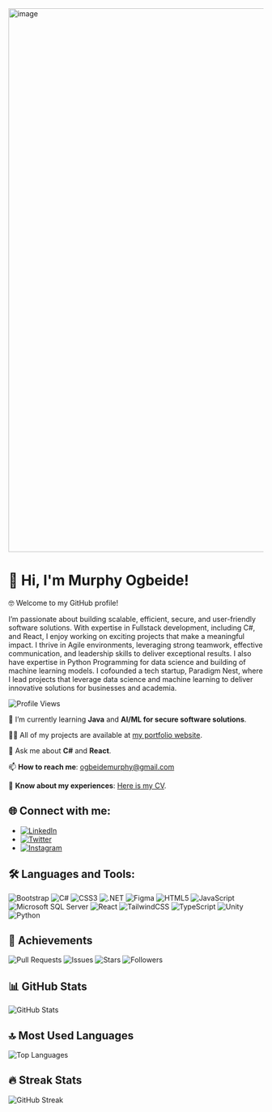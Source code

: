 <img width="1074" alt="image" src="https://github.com/user-attachments/assets/3869f352-8502-4533-8659-46ceda9b36ee" />

# 👋 Hi, I'm Murphy Ogbeide!


🤓 Welcome to my GitHub profile! 

I’m passionate about building scalable, efficient, secure, and user-friendly software solutions. With expertise in Fullstack development, including C#, and React, I enjoy working on exciting projects that make a meaningful impact. I thrive in Agile environments, leveraging strong teamwork, effective communication, and leadership skills to deliver exceptional results. I also have expertise in Python Programming for data science and building of machine learning models. I cofounded a tech startup, Paradigm Nest, where I lead projects that leverage data science and machine learning to deliver innovative solutions for businesses and academia.

![Profile Views](https://komarev.com/ghpvc/?username=Murphite&color=blue)

🌱 I’m currently learning **Java** and **AI/ML for secure software solutions**.  

👨‍💻 All of my projects are available at [my portfolio website](https://murphyogbeide.netlify.app).  

💬 Ask me about **C#** and **React**.  

📫 **How to reach me**: ogbeidemurphy@gmail.com  

📄 **Know about my experiences**: [Here is my CV](https://drive.google.com/file/d/1Jpq55bspqP6Iz7Jm30xIoGN96NDLYqaW/view?usp=sharing).  

## 🌐 Connect with me:
- [![LinkedIn](https://img.shields.io/badge/LinkedIn-0A66C2?style=for-the-badge&logo=linkedin&logoColor=white)](https://www.linkedin.com/in/murphy-ogbeide/)
- [![Twitter](https://img.shields.io/badge/Twitter-1DA1F2?style=for-the-badge&logo=twitter&logoColor=white)](https://twitter.com/_ogmurphy)
- [![Instagram](https://img.shields.io/badge/Instagram-E4405F?style=for-the-badge&logo=instagram&logoColor=white)](https://instagram.com/_ogmurphy)

## 🛠️ Languages and Tools:
![Bootstrap](https://img.shields.io/badge/Bootstrap-%23563D7C.svg?style=for-the-badge&logo=bootstrap&logoColor=white)
![C#](https://img.shields.io/badge/C%23-%23239120.svg?style=for-the-badge&logo=csharp&logoColor=white)
![CSS3](https://img.shields.io/badge/CSS3-%231572B6.svg?style=for-the-badge&logo=css3&logoColor=white)
![.NET](https://img.shields.io/badge/.NET-%23051260.svg?style=for-the-badge&logo=dotnet&logoColor=white)
![Figma](https://img.shields.io/badge/Figma-%23F24E1E.svg?style=for-the-badge&logo=figma&logoColor=white)
![HTML5](https://img.shields.io/badge/HTML5-%23E34F26.svg?style=for-the-badge&logo=html5&logoColor=white)
![JavaScript](https://img.shields.io/badge/JavaScript-%23F7DF1E.svg?style=for-the-badge&logo=javascript&logoColor=black)
![Microsoft SQL Server](https://img.shields.io/badge/MSSQL-%23CC2927.svg?style=for-the-badge&logo=microsoftsqlserver&logoColor=white)
![React](https://img.shields.io/badge/React-%2361DAFB.svg?style=for-the-badge&logo=react&logoColor=black)
![TailwindCSS](https://img.shields.io/badge/TailwindCSS-%2338B2AC.svg?style=for-the-badge&logo=tailwind-css&logoColor=white)
![TypeScript](https://img.shields.io/badge/TypeScript-%23007ACC.svg?style=for-the-badge&logo=typescript&logoColor=white)
![Unity](https://img.shields.io/badge/Unity-%23000000.svg?style=for-the-badge&logo=unity&logoColor=white)
![Python](https://img.shields.io/badge/Python-%33602AFB.svg?style=for-the-badge&logo=python&logoColor=white)

## 🚀 Achievements
![Pull Requests](https://img.shields.io/badge/Pull%20Requests-12-brightgreen)
![Issues](https://img.shields.io/badge/Issues-5-blue)
![Stars](https://img.shields.io/github/stars/Murphite?style=for-the-badge&color=yellow)
![Followers](https://img.shields.io/github/followers/Murphite?style=for-the-badge&color=blue)

## 📊 GitHub Stats
![GitHub Stats](https://github-readme-stats.vercel.app/api?username=Murphite&show_icons=true&theme=radical)

## 🔝 Most Used Languages
![Top Languages](https://github-readme-stats.vercel.app/api/top-langs/?username=Murphite&layout=compact&theme=radical)

## 🔥 Streak Stats
![GitHub Streak](https://github-readme-streak-stats.herokuapp.com/?user=Murphite&theme=radical)







